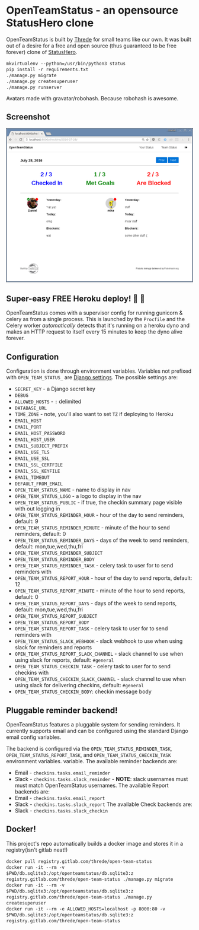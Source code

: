# OpenTeamStatus - an opensource StatusHero clone
OpenTeamStatus is built by [Threde](http://threde.com) for small teams like our
own. It was built out of a desire for a free and open source (thus guaranteed to
be free forever) clone of [StatusHero](http://statushero.com).

```
mkvirtualenv --python=/usr/bin/python3 status
pip install -r requirements.txt
./manage.py migrate
./manage.py createsuperuser
./manage.py runserver
```

Avatars made with gravatar/robohash. Because robohash is awesome.

## Screenshot
![screenshot](.screenshot.png)

## Super-easy FREE Heroku deploy! :tada: :100:
OpenTeamStatus comes with a supervisor config for running gunicorn & celery as
from a single process. This is launched by the `Procfile` and the Celery worker
*automatically* detects that it's running on a heroku dyno and makes an HTTP
request to itself every 15 minutes to keep the dyno alive forever.

## Configuration
Configuration is done through environment variables. Variables not prefixed
with `OPEN_TEAM_STATUS_` are
[Django settings](https://docs.djangoproject.com/en/1.9/ref/settings/). The
possible settings are:

 * `SECRET_KEY` - a Django secret key
 * `DEBUG`
 * `ALLOWED_HOSTS` - `:` delimited
 * `DATABASE_URL`
 * `TIME_ZONE` - note, you'll also want to set `TZ` if deploying to Heroku
 * `EMAIL_HOST`
 * `EMAIL_PORT`
 * `EMAIL_HOST_PASSWORD`
 * `EMAIL_HOST_USER`
 * `EMAIL_SUBJECT_PREFIX`
 * `EMAIL_USE_TLS`
 * `EMAIL_USE_SSL`
 * `EMAIL_SSL_CERTFILE`
 * `EMAIL_SSL_KEYFILE`
 * `EMAIL_TIMEOUT`
 * `DEFAULT_FROM_EMAIL`
 * `OPEN_TEAM_STATUS_NAME` - name to display in nav
 * `OPEN_TEAM_STATUS_LOGO` - a logo to display in the nav
 * `OPEN_TEAM_STATUS_PUBLIC` - if true, the checkin summary page visible with
   out logging in
 * `OPEN_TEAM_STATUS_REMINDER_HOUR` - hour of the day to send reminders,
    default: 9
 * `OPEN_TEAM_STATUS_REMINDER_MINUTE` - minute of the hour to send reminders,
    default: 0
 * `OPEN_TEAM_STATUS_REMINDER_DAYS` - days of the week to send reminders,
    default: mon,tue,wed,thu,fri
 * `OPEN_TEAM_STATUS_REMINDER_SUBJECT`
 * `OPEN_TEAM_STATUS_REMINDER_BODY`
 * `OPEN_TEAM_STATUS_REMINDER_TASK` - celery task to user for to send
   reminders with
 * `OPEN_TEAM_STATUS_REPORT_HOUR` - hour of the day to send reports,
    default: 12
 * `OPEN_TEAM_STATUS_REPORT_MINUTE` - minute of the hour to send reports,
    default: 0
 * `OPEN_TEAM_STATUS_REPORT_DAYS` - days of the week to send reports,
    default: mon,tue,wed,thu,fri
 * `OPEN_TEAM_STATUS_REPORT_SUBJECT`
 * `OPEN_TEAM_STATUS_REPORT_BODY`
 * `OPEN_TEAM_STATUS_REPORT_TASK` - celery task to user for to send
   reminders with
 * `OPEN_TEAM_STATUS_SLACK_WEBHOOK` - slack webhook to use when using
   slack for reminders and reports
 * `OPEN_TEAM_STATUS_REPORT_SLACK_CHANNEL` - slack channel to use when using
   slack for reports, default: `#general`
 * `OPEN_TEAM_STATUS_CHECKIN_TASK` - celery task to user for to send
   checkins with
 * `OPEN_TEAM_STATUS_CHECKIN_SLACK_CHANNEL` - slack channel to use when using
   slack for delivering checkins, default: `#general`
 * `OPEN_TEAM_STATUS_CHECKIN_BODY`: checkin message body


## Pluggable reminder backend!
OpenTeamStatus features a pluggable system for sending reminders. It currently
supports email and can be configured using the standard Django email config
variables.

The backend is configured via the `OPEN_TEAM_STATUS_REMINDER_TASK`,
`OPEN_TEAM_STATUS_REPORT_TASK`, and `OPEN_TEAM_STATUS_CHECKIN_TASK`
environment variables.
variable. The available reminder backends are:
 * Email - `checkins.tasks.email_reminder`
 * Slack - `checkins.tasks.slack_reminder` - **NOTE**: slack usernames must
   must match OpenTeamStatus usernames.
The available Report backends are:
 * Email - `checkins.tasks.email_report`
 * Slack - `checkins.tasks.slack_report`
The available Check backends are:
 * Slack - `checkins.tasks.slack_checkin`


## Docker!
This project's repo automatically builds a docker image and stores it in a
registry(isn't gitlab neat!)
```
docker pull registry.gitlab.com/threde/open-team-status
docker run -it --rm -v $PWD/db.sqlite3:/opt/openteamstatus/db.sqlite3:z registry.gitlab.com/threde/open-team-status ./manage.py migrate
docker run -it --rm -v $PWD/db.sqlite3:/opt/openteamstatus/db.sqlite3:z registry.gitlab.com/threde/open-team-status ./manage.py createsuperuser
docker run -it --rm -e ALLOWED_HOSTS=localhost -p 8000:80 -v $PWD/db.sqlite3:/opt/openteamstatus/db.sqlite3:z registry.gitlab.com/threde/open-team-status
```
